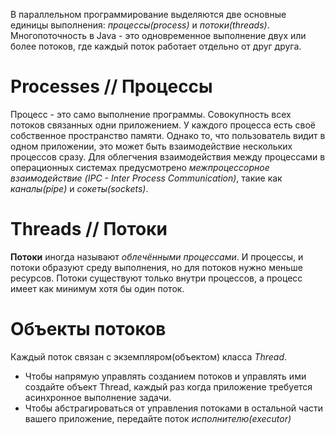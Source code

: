 
В параллельном программирование выделяются две основные единицы выполнения: *процессы(process)* и *потоки(threads)*.
Многопоточность в Java - это одновременное выполнение двух или более потоков, где каждый поток работает отдельно от друг друга. 


# Processes // Процессы 

Процесс - это само выполнение программы. Совокупность всех потоков связанных одни приложением. У каждого процесса есть своё собственное пространство памяти.
Однако то, что пользователь видит в одном приложении, это может быть взаимодействие нескольких процессов сразу. Для облегчения взаимодействия между процессами в операционных системах предусмотрено *межпроцессорное взаимодействие (IPC - Inter Process Communication)*, такие как *каналы(pipe)* и *сокеты(sockets)*.


# Threads // Потоки

**Потоки** иногда называют *облечёнными процессами*. И процессы, и потоки образуют среду выполнения, но для потоков нужно меньше ресурсов. Потоки существуют только внутри процессов, а процесс имеет как минимум хотя бы один поток. 


# Объекты потоков

Каждый поток связан с экземпляром(объектом) класса *Thread*.

- Чтобы напрямую управлять созданием потоков и управлять ими создайте объект Thread, каждый раз когда приложение требуется асинхронное выполнение задачи.
- Чтобы абстрагироваться от управления потоками в остальной части вашего приложение, передайте поток *исполнителю(executor)*